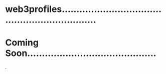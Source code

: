 # web3profiles.................................................................
# Coming Soon............................................
.
